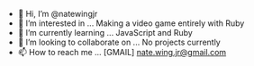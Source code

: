 - 👋 Hi, I’m @natewingjr
- 👀 I’m interested in ... Making a video game entirely with Ruby
- 🌱 I’m currently learning ... JavaScript and Ruby
- 💞️ I’m looking to collaborate on ... No projects currently
- 📫 How to reach me ... [GMAIL] nate.wing.jr@gmail.com

<!---
natewingjr/natewingjr is a ✨ special ✨ repository because its `README.md` (this file) appears on your GitHub profile.
You can click the Preview link to take a look at your changes.
--->
